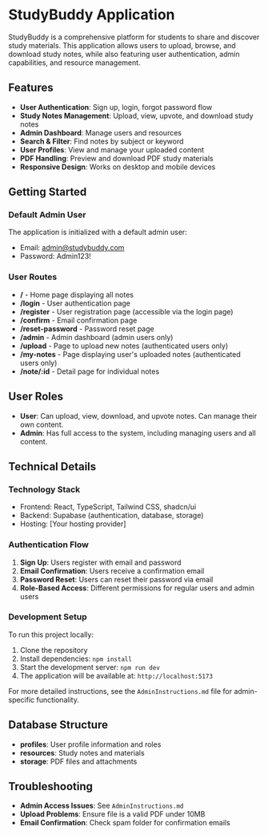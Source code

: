 
# StudyBuddy Application

StudyBuddy is a comprehensive platform for students to share and discover study materials. This application allows users to upload, browse, and download study notes, while also featuring user authentication, admin capabilities, and resource management.

## Features

- **User Authentication**: Sign up, login, forgot password flow
- **Study Notes Management**: Upload, view, upvote, and download study notes
- **Admin Dashboard**: Manage users and resources
- **Search & Filter**: Find notes by subject or keyword
- **User Profiles**: View and manage your uploaded content
- **PDF Handling**: Preview and download PDF study materials
- **Responsive Design**: Works on desktop and mobile devices

## Getting Started

### Default Admin User

The application is initialized with a default admin user:
- Email: admin@studybuddy.com
- Password: Admin123!

### User Routes

- **/** - Home page displaying all notes
- **/login** - User authentication page
- **/register** - User registration page (accessible via the login page)
- **/confirm** - Email confirmation page
- **/reset-password** - Password reset page
- **/admin** - Admin dashboard (admin users only)
- **/upload** - Page to upload new notes (authenticated users only)
- **/my-notes** - Page displaying user's uploaded notes (authenticated users only)
- **/note/:id** - Detail page for individual notes

## User Roles

- **User**: Can upload, view, download, and upvote notes. Can manage their own content.
- **Admin**: Has full access to the system, including managing users and all content.

## Technical Details

### Technology Stack

- Frontend: React, TypeScript, Tailwind CSS, shadcn/ui
- Backend: Supabase (authentication, database, storage)
- Hosting: [Your hosting provider]

### Authentication Flow

1. **Sign Up**: Users register with email and password
2. **Email Confirmation**: Users receive a confirmation email
3. **Password Reset**: Users can reset their password via email
4. **Role-Based Access**: Different permissions for regular users and admin users

### Development Setup

To run this project locally:

1. Clone the repository
2. Install dependencies: `npm install`
3. Start the development server: `npm run dev`
4. The application will be available at: `http://localhost:5173`

For more detailed instructions, see the `AdminInstructions.md` file for admin-specific functionality.

## Database Structure

- **profiles**: User profile information and roles
- **resources**: Study notes and materials
- **storage**: PDF files and attachments

## Troubleshooting

- **Admin Access Issues**: See `AdminInstructions.md`
- **Upload Problems**: Ensure file is a valid PDF under 10MB
- **Email Confirmation**: Check spam folder for confirmation emails
